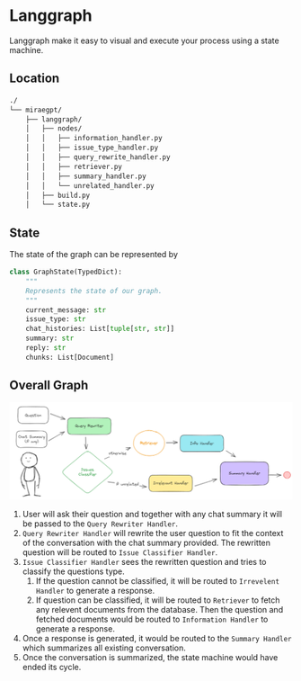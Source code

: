 # Langgraph
Langgraph make it easy to visual and execute your process using a state machine. 

## Location
```bash
./
└── miraegpt/
    ├── langgraph/
    │   ├── nodes/
    │   │   ├── information_handler.py
    │   │   ├── issue_type_handler.py
    │   │   ├── query_rewrite_handler.py
    │   │   ├── retriever.py
    │   │   ├── summary_handler.py
    │   │   └── unrelated_handler.py
    │   ├── build.py
    │   └── state.py
```

## State
The state of the graph can be represented by 

``` python
class GraphState(TypedDict):
    """
    Represents the state of our graph.
    """
    current_message: str
    issue_type: str
    chat_histories: List[tuple[str, str]] 
    summary: str
    reply: str
    chunks: List[Document]
```

## Overall Graph
![State Machine](../assets/state-machine.png)

1. User will ask their question and together with any chat summary it will be passed to the `Query Rewriter Handler`.
2. `Query Rewriter Handler` will rewrite the user question to fit the context of the conversation with the chat summary provided. The rewritten question will be routed to `Issue Classifier Handler`. 
3. `Issue Classifier Handler` sees the rewritten question and tries to classify the questions type. 
    1. If the question cannot be classified, it will be routed to `Irrevelent Handler` to generate a response. 
    2. If question can be classified, it will be routed to `Retriever` to fetch any relevent documents from the database. Then the question and fetched documents would be routed to `Information Handler` to generate a response.
4. Once a response is generated, it would be routed to the `Summary Handler` which summarizes all existing conversation.
5. Once the conversation is summarized, the state machine would have ended its cycle.    

